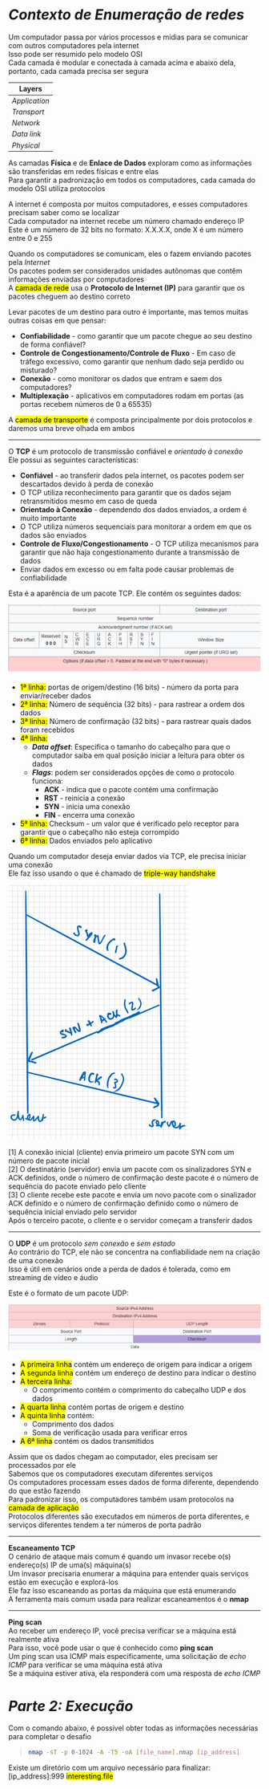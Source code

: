 # _**Contexto de Enumeração de redes**_
Um computador passa por vários processos e mídias para se comunicar com outros computadores pela internet  
Isso pode ser resumido pelo modelo OSI  
Cada camada é modular e conectada à camada acima e abaixo dela, portanto, cada camada precisa ser segura

| Layers |
| ---------- |
| _Application_ |
| _Transport_ |
| _Network_ |
| _Data link_ |
| _Physical_ |

As camadas **Física** e de **Enlace de Dados** exploram como as informações são transferidas em redes físicas e entre elas  
Para garantir a padronização em todos os computadores, cada camada do modelo OSI utiliza protocolos  

A internet é composta por muitos computadores, e esses computadores precisam saber como se localizar  
Cada computador na internet recebe um número chamado endereço IP  
Este é um número de 32 bits no formato: X.X.X.X, onde  X é um número entre 0 e 255  

Quando os computadores se comunicam, eles o fazem enviando pacotes pela _Internet_  
Os pacotes podem ser considerados unidades autônomas que contêm informações enviadas por computadores  
A <mark>camada de rede</mark> usa o **Protocolo de Internet (IP)** para garantir que os pacotes cheguem ao destino correto  

Levar pacotes de um destino para outro é importante, mas temos muitas outras coisas em que pensar:
* **Confiabilidade** - como garantir que um pacote chegue ao seu destino de forma confiável?
* **Controle de Congestionamento/Controle de Fluxo** - Em caso de tráfego excessivo, como garantir que nenhum dado seja perdido ou misturado?
* **Conexão** - como monitorar os dados que entram e saem dos computadores?
* **Multiplexação** - aplicativos em computadores rodam em portas (as portas recebem números de 0 a 65535)

A <mark>camada de transporte</mark> é composta principalmente por dois protocolos e daremos uma breve olhada em ambos  

***

O **TCP** é um protocolo de transmissão confiável e _orientado à conexão_  
Ele possui as seguintes características:
* **Confiável** - ao transferir dados pela internet, os pacotes podem ser descartados devido à perda de conexão
* O TCP utiliza reconhecimento para garantir que os dados sejam retransmitidos mesmo em caso de queda
* **Orientado à Conexão** - dependendo dos dados enviados, a ordem é muito importante
* O TCP utiliza números sequenciais para monitorar a ordem em que os dados são enviados
* **Controle de Fluxo/Congestionamento** - O TCP utiliza mecanismos para garantir que não haja congestionamento durante a transmissão de dados
* Enviar dados em excesso ou em falta pode causar problemas de confiabilidade

Esta é a aparência de um pacote TCP. Ele contém os seguintes dados:  

![](tcp_packet.jpg)

+ <mark>1ª linha:</mark> portas de origem/destino (16 bits) - número da porta para enviar/receber dados
+ <mark>2ª linha:</mark> Número de sequência (32 bits) - para rastrear a ordem dos dados
+ <mark>3ª linha:</mark> Número de confirmação (32 bits) - para rastrear quais dados foram recebidos
+ <mark>4ª linha:</mark>
  * _**Data offset**_: Especifica o tamanho do cabeçalho para que o computador saiba em qual posição iniciar a leitura para obter os dados
  * _**Flags**_: podem ser considerados opções de como o protocolo funciona:
    * **ACK** - indica que o pacote contém uma confirmação
    * **RST** - reinicia a conexão
    * **SYN** - inicia uma conexão
    * **FIN** - encerra uma conexão
+ <mark>5ª linha:</mark> Checksum - um valor que é verificado pelo receptor para garantir que o cabeçalho não esteja corrompido
+ <mark>6ª linha:</mark> Dados enviados pelo aplicativo

Quando um computador deseja enviar dados via TCP, ele precisa iniciar uma conexão  
Ele faz isso usando o que é chamado de <mark>triple-way handshake</mark>  

![](triple_handshake.jpg)

[1] A conexão inicial (cliente) envia primeiro um pacote SYN com um número de pacote inicial  
[2] O destinatário (servidor) envia um pacote com os sinalizadores SYN e ACK definidos, onde o número de confirmação deste pacote é o número de sequência do pacote enviado pelo cliente  
[3] O cliente recebe este pacote e envia um novo pacote com o sinalizador ACK definido e o número de confirmação definido como o número de sequência inicial enviado pelo servidor  
Após o terceiro pacote, o cliente e o servidor começam a transferir dados  

***

O **UDP** é um protocolo _sem conexão_ e _sem estado_  
Ao contrário do TCP, ele não se concentra na confiabilidade nem na criação de uma conexão  
Isso é útil em cenários onde a perda de dados é tolerada, como em streaming de vídeo e áudio  

Este é o formato de um pacote UDP:  

![](udp_packet.jpg)  

+ <mark>A primeira linha</mark> contém um endereço de origem para indicar a origem
+ <mark>A segunda linha</mark> contém um endereço de destino para indicar o destino 
+ <mark>A terceira linha:</mark>
  * O comprimento contém o comprimento do cabeçalho UDP e dos dados
+ <mark>A quarta linha</mark> contém portas de origem e destino
+ <mark>A quinta linha</mark> contém:
  * Comprimento dos dados
  * Soma de verificação usada para verificar erros
+ <mark>A 6ª linha</mark> contém os dados transmitidos

Assim que os dados chegam ao computador, eles precisam ser processados ​​por ele  
Sabemos que os computadores executam diferentes serviços  
Os computadores processam esses dados de forma diferente, dependendo do que estão fazendo  
Para padronizar isso, os computadores também usam protocolos na <mark>camada de aplicação</mark>  
Protocolos diferentes são executados em números de porta diferentes, e serviços diferentes tendem a ter números de porta padrão  

***

**Escaneamento TCP**  
O cenário de ataque mais comum é quando um invasor recebe o(s) endereço(s) IP de uma(s) máquina(s)  
Um invasor precisaria enumerar a máquina para entender quais serviços estão em execução e explorá-los  
Ele faz isso <makr>escaneando as portas da máquina que está enumerando</mark>  
A ferramenta mais comum usada para realizar escaneamentos é o **nmap**  

***

**Ping scan**  
Ao receber um endereço IP, você precisa verificar se a máquina está realmente ativa  
Para isso, você pode usar o que é conhecido como **ping scan**  
Um ping scan usa ICMP mais especificamente, uma solicitação de _echo ICMP_ para verificar se uma máquina está ativa  
Se a máquina estiver ativa, ela responderá com uma resposta de _echo ICMP_  

# _**Parte 2: Execução**_
Com o comando abaixo, é possível obter todas as informações necessárias para completar o desafio
> ```bash
> nmap -sT -p 0-1024 -A -T5 -oA [file_name].nmap [ip_address]
> ```

Existe um diretório com um arquivo necessário para finalizar: [ip_address]:999
<mark>interesting.file</makr>
